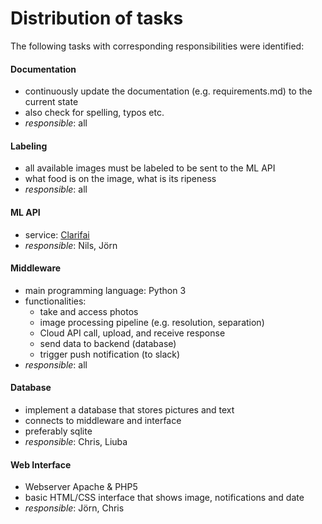 # Distribution of tasks
The following tasks with corresponding responsibilities were identified:

#### Documentation
+ continuously update the documentation (e.g. requirements.md) to the current state
+ also check for spelling, typos etc.
+ *responsible*: all

#### Labeling
+ all available images must be labeled to be sent to the ML API
+ what food is on the image, what is its ripeness
+ *responsible*: all

#### ML API
+ service: [Clarifai](https://www.clarifai.com/)
+ *responsible*: Nils, Jörn

#### Middleware
+ main programming language: Python 3
+ functionalities:
  - take and access photos
  - image processing pipeline (e.g. resolution, separation)
  - Cloud API call, upload, and receive response
  - send data to backend (database)
  - trigger push notification (to slack)
+ *responsible*: all

#### Database
+ implement a database that stores pictures and text
+ connects to middleware and interface
+ preferably sqlite
+ *responsible*: Chris, Liuba

#### Web Interface
+ Webserver Apache & PHP5
+ basic HTML/CSS interface that shows image, notifications and date
+ *responsible*: Jörn, Chris
